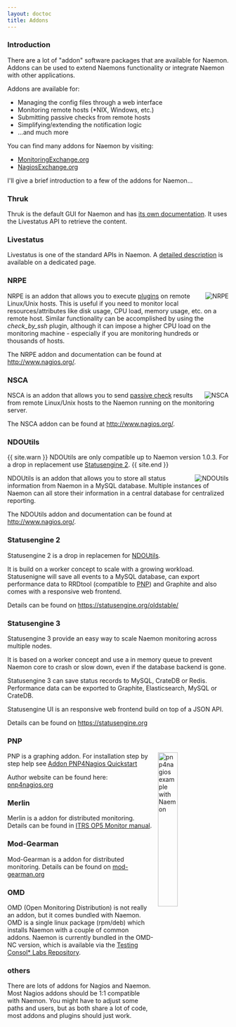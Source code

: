 ```yaml
---
layout: doctoc
title: Addons
---
```


### Introduction

There are a lot of "addon" software packages that are available for Naemon. Addons can be used to extend Naemons functionality or integrate Naemon with other applications.

Addons are available for:

* Managing the config files through a web interface
* Monitoring remote hosts (*NIX, Windows, etc.)
* Submitting passive checks from remote hosts
* Simplifying/extending the notification logic
* ...and much more

You can find many addons for Naemon by visiting:

* <a href="http://www.monitoringexchange.org/">MonitoringExchange.org</a>
* <a href="http://www.nagiosexchange.org">NagiosExchange.org</a>

I'll give a brief introduction to a few of the addons for Naemon...


### Thruk
Thruk is the default GUI for Naemon and has <a href="http://thruk.org/documentation.html">its own documentation</a>.
It uses the Livestatus API to retrieve the content.


### Livestatus
Livestatus is one of the standard APIs in Naemon.
A <a href="livestatus.html">detailed description</a> is available on a dedicated page.


### NRPE

<img src="images/nrpe.png" border="0" alt="NRPE" title="NRPE" style="float: right; padding: 0 0 0 10px;">

NRPE is an addon that allows you to execute <a href="plugins.html">plugins</a> on remote Linux/Unix hosts.
This is useful if you need to monitor local resources/attributes like disk usage, CPU load, memory usage,
etc. on a remote host. Similar functionality can be accomplished by using the *check_by_ssh* plugin, although
it can impose a higher CPU load on the monitoring machine - especially if you are monitoring hundreds or thousands of hosts.

The NRPE addon and documentation can be found at <a href="http://www.nagios.org/">http://www.nagios.org/</a>.



### NSCA

<img src="images/nsca.png" border="0" alt="NSCA" title="NSCA" style="float: right; padding: 0 0 0 10px;">

NSCA is an addon that allows you to send <a href="passivechecks.html">passive check</a> results from remote Linux/Unix
hosts to the Naemon running on the monitoring server.

The NSCA addon can be found at <a href="http://www.nagios.org/">http://www.nagios.org/</a>.



### NDOUtils

{{ site.warn }}
NDOUtils are only compatible up to Naemon version 1.0.3. For a drop in replacement use <a href="#statusengine_2">Statusengine 2</a>.
{{ site.end }}

<img src="images/ndoutils.png" border="0" alt="NDOUtils" title="NDOUtils" style="float: right; padding: 0 0 0 10px;">

NDOUtils is an addon that allows you to store all status information from Naemon in a MySQL database.
Multiple instances of Naemon can all store their information in a central database for centralized reporting.

The NDOUtils addon and documentation can be found at <a href="http://www.nagios.org/">http://www.nagios.org/</a>.



### Statusengine 2
Statusengine 2 is a drop in replacemen for <a href="#ndoutils">NDOUtils</a>.

It is build on a worker concept to scale with a growing workload. Statusenigne will save all events to a MySQL database, can export performance data
to RRDtool (compatible to <a href="#pnp">PNP</a>) and Graphite and also comes with a responsive web frontend.

Details can be found on <a href="https://statusengine.org/oldstable/">https://statusengine.org/oldstable/</a>



### Statusengine 3
Statusengine 3 provide an easy way to scale Naemon monitoring across multiple nodes.

It is based on a worker concept and use a in memory queue to
prevent Naemon core to crash or slow down, even if the database backend is gone.

Statusengine 3 can save status records to MySQL, CrateDB or Redis.
Performance data can be exported to Graphite, Elasticsearch, MySQL or CrateDB.

Statusengine UI is an responsive web frontend build on top of a JSON API.

Details can be found on <a href="https://statusengine.org/">https://statusengine.org</a>

### PNP
<a href="images/pnp4nagios-example1.png"><img src="images/pnp4nagios-example1.png" border="0" hspace="10" width="30%" height="30%" alt="pnp4nagios example with Naemon" title="pnp4nagios example with Naemon" style="float: right;"></a>

PNP is a graphing addon. For installation step by step help see <a href="addon-pnp-quickstart.html">Addon PNP4Nagios Quickstart</a>

Author website can be found here: <a href="http://pnp4nagios.org">pnp4nagios.org</a>



### Merlin
Merlin is a addon for distributed monitoring. Details can be found in <a href="https://docs.itrsgroup.com/docs/op5-monitor/7.5.0/topics/admin-manual/scalable-monitoring/merlin.html">ITRS OP5 Monitor manual</a>.



### Mod-Gearman
Mod-Gearman is a addon for distributed monitoring. Details can be found on <a href="http://mod-gearman.org">mod-gearman.org</a>



### OMD
OMD (Open Monitoring Distribution) is not really an addon, but it comes bundled with
Naemon. OMD is a single linux package (rpm/deb) which installs Naemon with a couple of
common addons. Naemon is currently bundled in the OMD-NC version, which is available
via the <a href="https://labs.consol.de/repo/testing">Testing Consol* Labs Repository</a>.



### others
There are lots of addons for Nagios and Naemon. Most Nagios addons should be 1:1 compatible with Naemon.
You might have to adjust some paths and users, but as both share a lot of code, most addons and plugins
should just work.
